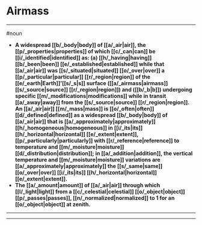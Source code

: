 # Airmass
---
#noun
- **A widespread [[b/_body|body]] of [[a/_air|air]], the [[p/_properties|properties]] of which [[c/_can|can]] be [[i/_identified|identified]] as: (a) [[h/_having|having]] [[b/_been|been]] [[e/_established|established]] while that [[a/_air|air]] was [[s/_situated|situated]] [[o/_over|over]] a [[p/_particular|particular]] [[r/_region|region]] of the [[e/_earth|Earth]]'[[s/_s|s]] surface ([[a/_airmass|airmass]] [[s/_source|source]] [[r/_region|region]]) and ([[b/_b|b]]) undergoing specific [[m/_modifications|modifications]] while in transit [[a/_away|away]] from the [[s/_source|source]] [[r/_region|region]]. An [[a/_air|air]] [[m/_mass|mass]] is [[o/_often|often]] [[d/_defined|defined]] as a widespread [[b/_body|body]] of [[a/_air|air]] that is [[a/_approximately|approximately]] [[h/_homogeneous|homogeneous]] in [[i/_its|its]] [[h/_horizontal|horizontal]] [[e/_extent|extent]], [[p/_particularly|particularly]] with [[r/_reference|reference]] to temperature and [[m/_moisture|moisture]] [[d/_distribution|distribution]]; in [[a/_addition|addition]], the vertical temperature and [[m/_moisture|moisture]] variations are [[a/_approximately|approximately]] the [[s/_same|same]] [[o/_over|over]] [[i/_its|its]] [[h/_horizontal|horizontal]] [[e/_extent|extent]].**
- **The [[a/_amount|amount]] of [[a/_air|air]] through which [[l/_light|light]] from a [[c/_celestial|celestial]] [[o/_object|object]] [[p/_passes|passes]], [[n/_normalized|normalized]] to 1 for an [[o/_object|object]] at zenith.**
---
---
